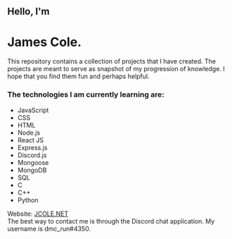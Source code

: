 ## Hello, I'm 
# James Cole.

This repository contains a collection of projects that I have created. The projects are meant to serve as snapshot of my progression of knowledge. I hope that you find them fun and perhaps helpful.

### The technologies I am currently learning are:
* JavaScript
* CSS
* HTML
* Node.js
* React JS
* Express.js
* Discord.js
* Mongoose
* MongoDB
* SQL
* C
* C++
* Python

Website: [JCOLE.NET](https://jcole.net/)  
The best way to contact me is through the Discord chat application. My username is dmc_run#4350.

<!---
jcole099/jcole099 is a ✨ special ✨ repository because its `README.md` (this file) appears on your GitHub profile.
You can click the Preview link to take a look at your changes.
--->
